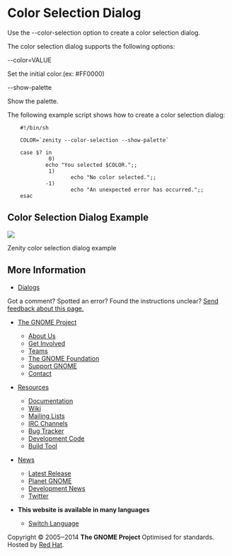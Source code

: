 # Color Selection Dialog

Use the \--color-selection option to create a color selection dialog.

The color selection dialog supports the following options:

\--color=VALUE


Set the initial color.(ex: #FF0000)

\--show-palette


Show the palette.

The following example script shows how to create a color selection dialog:
```
    #!/bin/sh

    COLOR=`zenity --color-selection --show-palette`

    case $? in
             0)
    		echo "You selected $COLOR.";;
             1)
                    echo "No color selected.";;
            -1)
                    echo "An unexpected error has occurred.";;
    esac
```

[](color-selection.html.en#)

## Color Selection Dialog Example

![](figures/zenity-colorselection-screenshot.png)

Zenity color selection dialog example

## More Information

  * [Dialogs](https://help.gnome.org/users/zenity/stable/index.html.en#dialogs "Dialogs")



Got a comment? Spotted an error? Found the instructions unclear? [Send feedback about this page.](mailto:docs-feedback@gnome.org?subject=Feedback%20on%20users/zenity/3.32/color-selection.page)

  * [The GNOME Project](https://www.gnome.org/)
    * [About Us](https://www.gnome.org/about/)
    * [Get Involved](https://www.gnome.org/get-involved/)
    * [Teams](https://www.gnome.org/teams/)
    * [The GNOME Foundation](https://foundation.gnome.org)
    * [Support GNOME](https://www.gnome.org/support-gnome/)
    * [Contact](https://www.gnome.org/contact/)



  * [Resources](color-selection.html.en#)
    * [Documentation](https://help.gnome.org)
    * [Wiki](https://wiki.gnome.org)
    * [Mailing Lists](https://mail.gnome.org/mailman/listinfo)
    * [IRC Channels](https://wiki.gnome.org/GnomeIrcChannels)
    * [Bug Tracker](https://gitlab.gnome.org/)
    * [Development Code](https://gitlab.gnome.org/)
    * [Build Tool](https://wiki.gnome.org/Jhbuild)



  * [News](http://www.gnome.org/news/)
    * [Latest Release](https://www.gnome.org/start/stable)
    * [Planet GNOME](https://planet.gnome.org)
    * [Development News](https://news.gnome.org)
    * [Twitter](https://twitter.com/gnome)



  * **This website is available in many languages**
    * [Switch Language](https://help.gnome.org/languages "Switching Language")



Copyright © 2005‒2014 **The GNOME Project**
Optimised for standards. Hosted by [Red Hat](http://redhat.com).

